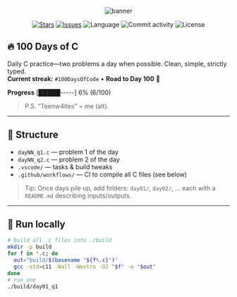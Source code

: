 <!-- Banner -->
<p align="center">
  <img src="https://capsule-render.vercel.app/api?type=venom&height=160&text=100%20Days%20of%20C&fontAlign=50&fontColor=ffffff&color=0:111827,100:0ea5e9" alt="banner"/>
</p>

<p align="center">
  <a href="https://github.com/vivaswann/100DaysofCode-VivaswanSingh/stargazers"><img alt="Stars" src="https://img.shields.io/github/stars/vivaswann/100DaysofCode-VivaswanSingh?style=for-the-badge"></a>
  <a href="https://github.com/vivaswann/100DaysofCode-VivaswanSingh/issues"><img alt="Issues" src="https://img.shields.io/github/issues/vivaswann/100DaysofCode-VivaswanSingh?style=for-the-badge"></a>
  <img alt="Language" src="https://img.shields.io/badge/C-100%25-0A7BC1?style=for-the-badge">
  <img alt="Commit activity" src="https://img.shields.io/github/commit-activity/m/vivaswann/100DaysofCode-VivaswanSingh?style=for-the-badge">
  <img alt="License" src="https://img.shields.io/github/license/vivaswann/100DaysofCode-VivaswanSingh?style=for-the-badge">
</p>

## 🔥 100 Days of C
Daily C practice—two problems a day when possible. Clean, simple, strictly typed.  
**Current streak:** `#100DaysOfCode` • **Road to Day 100** 🚀

**Progress**
[█████-----] 6% (6/100)

> P.S. “Teenw4ites” = me (alt).

---

## 📂 Structure
- `dayNN_q1.c` — problem 1 of the day  
- `dayNN_q2.c` — problem 2 of the day  
- `.vscode/` — tasks & build tweaks  
- `.github/workflows/` — CI to compile all C files (see below)

> Tip: Once days pile up, add folders: `day01/`, `day02/`, … each with a `README.md` describing inputs/outputs.

---

## 🧪 Run locally
```bash
# build all .c files into ./build
mkdir -p build
for f in *.c; do
  out="build/$(basename "${f%.c}")"
  gcc -std=c11 -Wall -Wextra -O2 "$f" -o "$out"
done
# run one
./build/day01_q1
